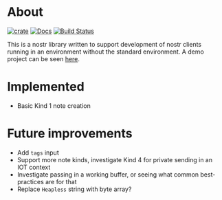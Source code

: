 # About

[![crate][crate-image]][crate-link]
[![Docs][docs-image]][docs-link]
[![Build Status][build-image]][build-link]

This is a nostr library written to support development of nostr clients running in an environment without the standard environment.
A demo project can be seen [here](https://github.com/isaac-asdf/esp32-nostr-client).

# Implemented

- Basic Kind 1 note creation

# Future improvements

- Add `tags` input
- Support more note kinds, investigate Kind 4 for private sending in an IOT context
- Investigate passing in a working buffer, or seeing what common best-practices are for that
- Replace `Heapless` string with byte array?

[//]: # "badges"
[crate-image]: https://buildstats.info/crate/nostr-nostd
[crate-link]: https://crates.io/crates/nostr-nostd
[docs-image]: https://docs.rs/nostr-nostd/badge.svg
[docs-link]: https://docs.rs/nostr-nostd/
[build-image]: https://github.com/isaac-asdf/nostr-nostd/actions/workflows/nostr-nostd.yml/badge.svg
[build-link]: https://github.com/isaac-asdf/nostr-nostd/actions/workflows/nostr-nostd.yml
